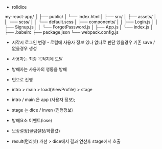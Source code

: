 * rolldice

my-react-app/
│
├── public/
│   └── index.html
│
├── src/
│   ├── assets/
│   │   └── scss/
│   │       └── default.scss
│   ├── components/
│   │   ├── Login.js
│   │   ├── Signup.js
│   │   └── ForgotPassword.js
│   ├── App.js
│   └── index.js
│
├── .babelrc
├── package.json
└── webpack.config.js

* 시작시 로그인 변경 - 로컬에 사용자 정보 있나 없나로 판단 있을경우 기존 save / 없을경우 생성
* 사용자는 최종 목적지에 도달
* 방해자는 사용자의 행동을 방해
* 턴으로 진행

* intro > main > load(ViewProfile) > stage
* intro / main 은 app (사용자 정보);
* stage 는 dice / inven (진행정보)

* 방해요소 이벤트(lose)
* 보상설정(굴림설정/확률값)

* result(턴리셋) 개선 > dice에서 결과 연산후 stage에서 호출